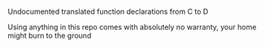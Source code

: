 Undocumented translated function declarations from C to D

Using anything in this repo comes with absolutely no warranty, your home might burn to the ground
